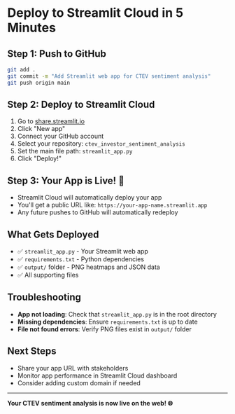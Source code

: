 # Deploy to Streamlit Cloud in 5 Minutes

## Step 1: Push to GitHub
```bash
git add .
git commit -m "Add Streamlit web app for CTEV sentiment analysis"
git push origin main
```

## Step 2: Deploy to Streamlit Cloud
1. Go to [share.streamlit.io](https://share.streamlit.io)
2. Click "New app"
3. Connect your GitHub account
4. Select your repository: `ctev_investor_sentiment_analysis`
5. Set the main file path: `streamlit_app.py`
6. Click "Deploy!"

## Step 3: Your App is Live! 🎉
- Streamlit Cloud will automatically deploy your app
- You'll get a public URL like: `https://your-app-name.streamlit.app`
- Any future pushes to GitHub will automatically redeploy

## What Gets Deployed
- ✅ `streamlit_app.py` - Your Streamlit web app
- ✅ `requirements.txt` - Python dependencies
- ✅ `output/` folder - PNG heatmaps and JSON data
- ✅ All supporting files

## Troubleshooting
- **App not loading**: Check that `streamlit_app.py` is in the root directory
- **Missing dependencies**: Ensure `requirements.txt` is up to date
- **File not found errors**: Verify PNG files exist in `output/` folder

## Next Steps
- Share your app URL with stakeholders
- Monitor app performance in Streamlit Cloud dashboard
- Consider adding custom domain if needed

---
**Your CTEV sentiment analysis is now live on the web! 🌐**
